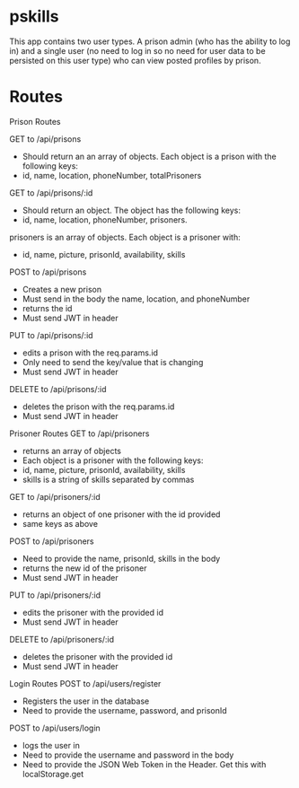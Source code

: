 # pskills
This app contains two user types. A prison admin (who has the ability to log in) and a single user (no need to log in so no need for user data to be persisted on this user type) who can view posted profiles by prison. 


# Routes
Prison Routes

GET to /api/prisons
- Should return an an array of objects. Each object is a prison with the following keys:
- id, name, location, phoneNumber, totalPrisoners


GET to /api/prisons/:id
- Should return an object. The object has the following keys:
- id, name, location, phoneNumber, prisoners.

prisoners is an array of objects. Each object is a prisoner with:
- id, name, picture, prisonId, availability, skills

POST to /api/prisons
- Creates a new prison
- Must send in the body the name, location, and phoneNumber
- returns the id
- Must send JWT in header

PUT to /api/prisons/:id
- edits a prison with the req.params.id
- Only need to send the key/value that is changing
- Must send JWT in header

DELETE to /api/prisons/:id
- deletes the prison with the req.params.id
- Must send JWT in header


Prisoner Routes
GET to /api/prisoners
- returns an array of objects
- Each object is a prisoner with the following keys:
- id, name, picture, prisonId, availability, skills
- skills is a string of skills separated by commas

GET to /api/prisoners/:id
- returns an object of one prisoner with the id provided
- same keys as above

POST to /api/prisoners
- Need to provide the name, prisonId, skills in the body
- returns the new id of the prisoner
- Must send JWT in header

PUT to /api/prisoners/:id
- edits the prisoner with the provided id
- Must send JWT in header

DELETE to /api/prisoners/:id
- deletes the prisoner with the provided id
- Must send JWT in header


Login Routes
POST to /api/users/register
- Registers the user in the database
- Need to provide the username, password, and prisonId

POST to /api/users/login
- logs the user in
- Need to provide the username and password in the body
- Need to provide the JSON Web Token in the Header. Get this with localStorage.get